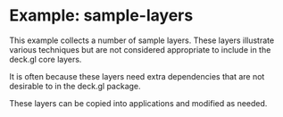# Example: sample-layers

This example collects a number of sample layers. These layers illustrate
various techniques but are not considered appropriate to include in the
deck.gl core layers.

It is often because these layers need extra dependencies that are not
desirable to in the deck.gl package.

These layers can be copied into applications and modified as needed.
